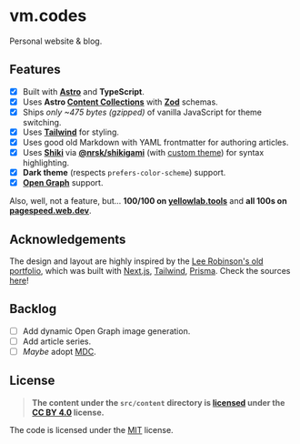 # vm.codes

Personal website &amp; blog.

## Features

- [x] Built with **[Astro]** and **TypeScript**.
- [x] Uses **Astro [Content Collections][collections]** with **[Zod]** schemas.
- [x] Ships _only ~475 bytes (gzipped)_ of vanilla JavaScript for theme switching.
- [x] Uses **[Tailwind]** for styling.
- [x] Uses good old Markdown with YAML frontmatter for authoring articles.
- [x] Uses **[Shiki]** via **[@nrsk/shikigami]** (with [custom theme][custom-theme]) for syntax highlighting.
- [x] **Dark theme** (respects `prefers-color-scheme`) support.
- [x] **[Open Graph][open-graph]** support.

Also, well, not a feature, but... **100/100 on [yellowlab.tools]** and **all 100s on [pagespeed.web.dev]**.

## Acknowledgements

The design and layout are highly inspired by the [Lee Robinson's old portfolio][leerob], which was built with [Next.js][next-js], [Tailwind], [Prisma]. Check the sources [here][leerob-gh]!

## Backlog

- [ ] Add dynamic Open Graph image generation.
- [ ] Add article series.
- [ ] _Maybe_ adopt [MDC].

## License

> **The content under the `src/content` directory is [licensed](LICENSE-CONTENT) under the [CC BY 4.0][cc-by-license] license.**

The code is licensed under the [MIT](LICENSE) license.

[astro]: https://astro.build
[tailwind]: https://tailwindcss.com
[shiki]: https://github.com/shikijs/shiki
[custom-theme]: src/syntax/norskeld.json
[open-graph]: https://ogp.me
[@nrsk/shikigami]: https://github.com/norskeld/shikigami
[ackee]: https://ackee.electerious.com
[mdc]: https://content.nuxtjs.org/guide/writing/mdc
[cc-by-license]: https://choosealicense.com/licenses/cc-by-4.0/
[leerob]: https://leerob.io
[leerob-gh]: https://github.com/leerob/leerob.io
[next-js]: https://nextjs.org
[prisma]: https://prisma.io
[yellowlab.tools]: https://yellowlab.tools/result/gj0qj4eaxw
[pagespeed.web.dev]: https://pagespeed.web.dev/report?url=https%3A%2F%2Fvm.codes%2F
[collections]: https://docs.astro.build/en/guides/content-collections/
[zod]: https://zod.dev
